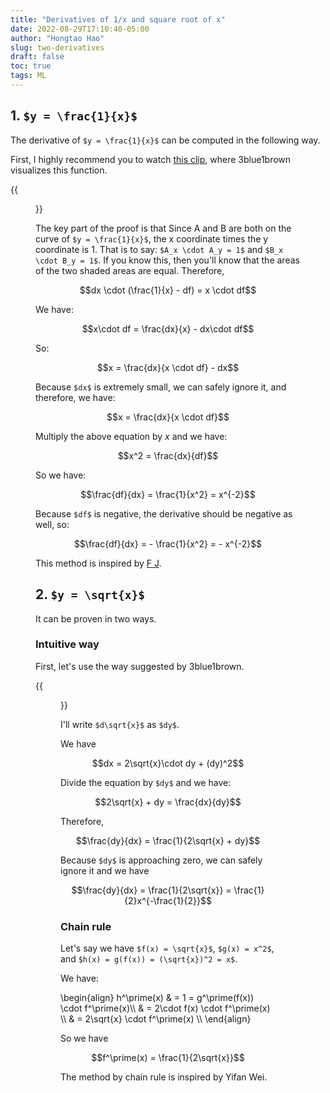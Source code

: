 ```yaml
---
title: "Derivatives of 1/x and square root of x"
date: 2022-08-29T17:10:40-05:00
author: "Hongtao Hao"
slug: two-derivatives
draft: false
toc: true
tags: ML
---
```


## 1. `$y = \frac{1}{x}$`

The derivative of `$y = \frac{1}{x}$` can be computed in the following way.

First, I highly recommend you to watch [this clip](https://youtu.be/S0_qX4VJhMQ?list=PLZHQObOWTQDMsr9K-rj53DwVRMYO3t5Yr&t=605), where 3blue1brown visualizes this function. 

{{<figure src="/media/enblog/ml/1_x.png">}}

The key part of the proof is that Since A and B are both on the curve of `$y = \frac{1}{x}$`, the x coordinate times the y coordinate is 1. That is to say: `$A_x \cdot A_y = 1$` and `$B_x \cdot B_y = 1$`. If you know this, then you'll know that the areas of the two shaded areas are equal. Therefore,

$$dx \cdot (\frac{1}{x} - df) = x \cdot df$$

We have:

$$x\cdot df = \frac{dx}{x} - dx\cdot df$$

So:

$$x = \frac{dx}{x \cdot df} - dx$$

Because `$dx$` is extremely small, we can safely ignore it, and therefore, we have:

$$x = \frac{dx}{x \cdot df}$$

Multiply the above equation by $x$ and we have:

$$x^2 = \frac{dx}{df}$$

So we have:

$$\frac{df}{dx} = \frac{1}{x^2} = x^{-2}$$

Because `$df$` is negative, the derivative should be negative as well, so:

$$\frac{df}{dx} = - \frac{1}{x^2} = - x^{-2}$$

This method is inspired by [F J](https://i.imgur.com/R1cxqsm.png).

## 2. `$y = \sqrt{x}$`

It can be proven in two ways. 

### Intuitive way

First, let's use the way suggested by 3blue1brown.

{{<figure src="/media/enblog/ml/sqrt_x.png" caption="Source: Chapter 3 of Essence of calculus by 3blue1brown">}}

I'll write `$d\sqrt{x}$` as `$dy$`.

We have 

$$dx = 2\sqrt{x}\cdot dy + (dy)^2$$

Divide the equation by `$dy$` and we have:

$$2\sqrt{x} + dy = \frac{dx}{dy}$$

Therefore,

$$\frac{dy}{dx} = \frac{1}{2\sqrt{x} + dy}$$

Because `$dy$` is approaching zero, we can safely ignore it and we have

$$\frac{dy}{dx} = \frac{1}{2\sqrt{x}} = \frac{1}{2}x^{-\frac{1}{2}}$$

### Chain rule

Let's say we have `$f(x) = \sqrt{x}$`, `$g(x) = x^2$`, and `$h(x) = g(f(x)) = (\sqrt{x})^2 = x$`.

We have:

\begin{align}
h^\prime(x) & = 1 = g^\prime(f(x)) \cdot f^\prime(x)\\\\
& = 2\cdot f(x) \cdot f^\prime(x) \\\\
& = 2\sqrt{x} \cdot f^\prime(x) \\\\
\end{align}

So we have

$$f^\prime(x) = \frac{1}{2\sqrt{x}}$$

The method by chain rule is inspired by Yifan Wei. 